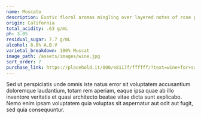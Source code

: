 ```yaml
---
name: Moscato
description: Exotic floral aromas mingling over layered notes of rose petal, lychee and white peach before a pleasantly sweet finish.
origin: California
total_acidity: .63 g/mL
ph: 3.05
residual_sugar: 7.7 g/mL
alcohol: 8.0% A.B.V
varietal_breakdown: 100% Muscat
image_path: /assets/images/wine.jpg
sort_order: 7
purchase_link: https://placehold.it/800/e8117f/ffffff/?text=wine+for+sale
---
```


Sed ut perspiciatis unde omnis iste natus error sit voluptatem accusantium doloremque laudantium, totam rem aperiam, eaque ipsa quae ab illo inventore veritatis et quasi architecto beatae vitae dicta sunt explicabo. Nemo enim ipsam voluptatem quia voluptas sit aspernatur aut odit aut fugit, sed quia consequuntur.